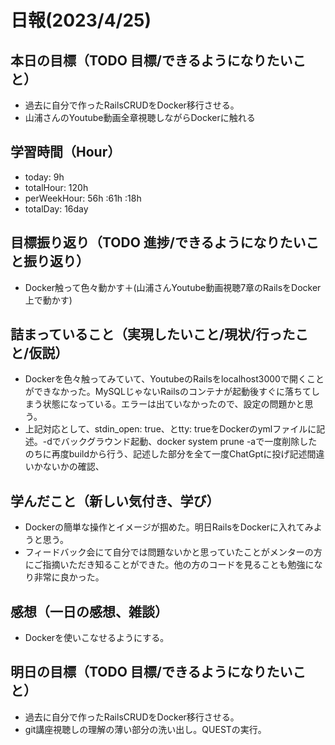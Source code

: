 # 日報(2023/4/25)

## 本日の目標（TODO 目標/できるようになりたいこと）

- 過去に自分で作ったRailsCRUDをDocker移行させる。
- 山浦さんのYoutube動画全章視聴しながらDockerに触れる

## 学習時間（Hour）
- today: 9h
- totalHour: 120h
- perWeekHour: 56h :61h :18h
- totalDay: 16day

## 目標振り返り（TODO 進捗/できるようになりたいこと振り返り）

- Docker触って色々動かす＋(山浦さんYoutube動画視聴7章のRailsをDocker上で動かす)

## 詰まっていること（実現したいこと/現状/行ったこと/仮説）

- Dockerを色々触ってみていて、YoutubeのRailsをlocalhost3000で開くことができなかった。MySQLじゃないRailsのコンテナが起動後すぐに落ちてしまう状態になっている。エラーは出ていなかったので、設定の問題かと思う。
- 上記対応として、stdin_open: true、とtty: trueをDockerのymlファイルに記述。-dでバックグラウンド起動、docker system prune -aで一度削除したのちに再度buildから行う、記述した部分を全て一度ChatGptに投げ記述間違いかないかの確認、


## 学んだこと（新しい気付き、学び）

- Dockerの簡単な操作とイメージが掴めた。明日RailsをDockerに入れてみようと思う。
- フィードバック会にて自分では問題ないかと思っていたことがメンターの方にご指摘いただき知ることができた。他の方のコードを見ることも勉強になり非常に良かった。

## 感想（一日の感想、雑談）

- Dockerを使いこなせるようにする。

## 明日の目標（TODO 目標/できるようになりたいこと）

- 過去に自分で作ったRailsCRUDをDocker移行させる。
- git講座視聴しの理解の薄い部分の洗い出し。QUESTの実行。